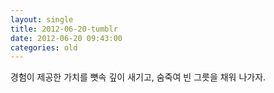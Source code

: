 ```yaml
---
layout: single
title: 2012-06-20-tumblr
date: 2012-06-20 09:43:00
categories: old
---
```

경험이 제공한 가치를 뼛속 깊이 새기고, 숨죽여 빈 그릇을 채워 나가자.

